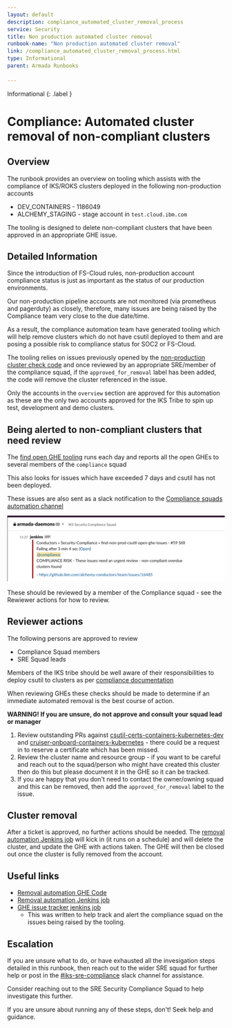 ```yaml
---
layout: default
description: compliance_automated_cluster_removal_process
service: Security
title: Non production automated cluster removal 
runbook-name: "Non production automated cluster removal"
link: /compliance_automated_cluster_removal_process.html
type: Informational
parent: Armada Runbooks

---
```


Informational
{: .label }

# Compliance: Automated cluster removal of non-compliant clusters

## Overview

The runbook provides an overview on tooling which assists with the compliance of IKS/ROKS clusters deployed in the following non-production accounts

- DEV_CONTAINERS - 1186049
- ALCHEMY_STAGING - stage account in `test.cloud.ibm.com`

The tooling is designed to delete non-compliant clusters that have been approved in an appropriate GHE issue.

## Detailed Information

Since the introduction of FS-Cloud rules, non-production account compliance status is just as important as the status of our production environments.

Our non-production pipeline accounts are not monitored (via prometheus and pagerduty) as closely, therefore, many issues are being raised by the Compliance team very close to the due date/time.

As a result, the compliance automation team have generated tooling which will help remove clusters which do not have csutil deployed to them and are posing a possible risk to compliance status for SOC2 or FS-Cloud.

The tooling relies on issues previously opened by the [non-production cluster check code](./compliance_non_production_csutil_cluster_checks.html) and once reviewed by an appropriate SRE/member of the compliance squad, if the `approved_for_removal` label has been added, the code will remove the cluster referenced in the issue.

Only the accounts in the `overview` section are approved for this automation as these are the only two accounts approved for the IKS Tribe to spin up test, development and demo clusters.

## Being alerted to non-compliant clusters that need review

The [find open GHE tooling](./compliance_find_open_GHE_cluster_checks.html) runs each day and reports all the open GHEs to several members of the `compliance` squad

This also looks for issues which have exceeded 7 days and csutil has not been deployed.

These issues are also sent as a slack notification to the [Compliance squads automation channel](https://ibm-argonauts.slack.com/archives/C7X2SL6NR)

<a href="images/compliance_non_compliant_cluster_slack_post.png">
<img src="images/compliance_non_compliant_cluster_slack_post.png" alt="compliance_non_compliant_cluster_slack_post" style="width: 600px;"/></a>

These should be reviewed by a member of the Compliance squad - see the Rewiewer actions for how to review.

## Reviewer actions

The following persons are approved to review 
- Compliance Squad members
- SRE Squad leads 

Members of the IKS tribe should be well aware of their responsibilities to deploy csutil to clusters as per [compliance documentation](./development_onboard_sos_tools.html)

When reviewing GHEs these checks should be made to determine if an immediate automated removal is the best course of action. 

__WARNING! If you are unsure, do not approve and consult your squad lead or manager__

1. Review outstanding PRs against [csutil-certs-containers-kubernetes-dev](https://github.ibm.com/alchemy-1337/csutil-certs-containers-kubernetes-dev/blob/master/certificate_usage) and [cruiser-onboard-containers-kubernetes](https://github.ibm.com/alchemy-1337/cruiser-onboard-containers-kubernetes/blob/master/certificate_usage) - there could be a request in to reserve a certificate which has been missed.
2. Review the cluster name and resource group - if you want to be careful and reach out to the squad/person who might have created this cluster then do this but please document it in the GHE so it can be tracked.
3. If you are happy that you don't need to contact the owner/owning squad and this can be removed, then add the `approved_for_removal` label to the issue.


## Cluster removal

After a ticket is approved, no further actions should be needed.  The [removal automation Jenkins job](https://alchemy-conductors-jenkins.swg-devops.com/job/Conductors/job/Security-Compliance/view/csutil%20non-production%20compliance%20automation/job/non-production-non-compliant-cluster-removal/) will kick in (it runs on a schedule) and will delete the cluster, and update the GHE with actions taken.  The GHE will then be closed out once the cluster is fully removed from the account.

## Useful links

- [Removal automation GHE Code](https://github.ibm.com/alchemy-conductors/automation-team/blob/master/utils/cluster_checks/cancelClusters.py)
- [Removal automation Jenkins job](https://alchemy-conductors-jenkins.swg-devops.com/job/Conductors/job/Security-Compliance/view/csutil%20non-production%20compliance%20automation/job/non-production-non-compliant-cluster-removal/)
- [GHE issue tracker jenkins job](https://alchemy-conductors-jenkins.swg-devops.com/job/Conductors/job/Security-Compliance/job/find-non-prod-csutil-open-ghe-issues/)
    - This was written to help track and alert the compliance squad on the issues being raised by the tooling.


## Escalation
If you are unsure what to do, or have exhausted all the invesigation steps detailed in this runbook, then reach out to the wider SRE squad for further help or post in the [#iks-sre-compliance](https://ibm-argonauts.slack.com/archives/C02HNQGGM8V) slack channel for assistance.

Consider reaching out to the SRE Security Compliance Squad to help investigate this further.

If you are unsure about running any of these steps, don't! Seek help and guidance.
